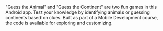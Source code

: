 "Guess the Animal" and "Guess the Continent" are two fun games in this Android app. Test your knowledge by identifying animals or guessing continents based on clues. Built as part of a Mobile Development course, the code is available for exploring and customizing.
